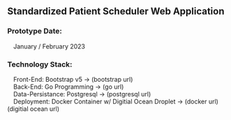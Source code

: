 <html>
    <body>
        <h2>Standardized Patient Scheduler Web Application</h2>
        <h3>Prototype Date:</h3>
        &#8195;January / February 2023
        <h3>Technology Stack:</h3>
        &#8195;Front-End: Bootstrap v5 -> (bootstrap url)</br>
        &#8195;Back-End: Go Programming -> (go url)</br>
        &#8195;Data-Persistance: Postgresql -> (postgresql url)</br>
        &#8195;Deployment: Docker Container w/ Digitial Ocean Droplet -> (docker url) (digitial ocean url)</br>
    </body>
</html>
